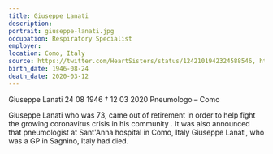 ```yaml
---
title: Giuseppe Lanati
description: 
portrait: giuseppe-lanati.jpg
occupation: Respiratory Specialist
employer: 
location: Como, Italy
source: https://twitter.com/HeartSisters/status/1242101942324588546, https://www.facebook.com/TheItalianAmericanPage1/posts/1124508381220371, https://portale.fnomceo.it/elenco-dei-medici-caduti-nel-corso-dellepidemia-di-covid-19/
birth_date: 1946-08-24
death_date: 2020-03-12
---
```


Giuseppe Lanati 24 08 1946 † 12 03 2020
Pneumologo – Como

Giuseppe Lanati who was 73, came out of retirement in order to help fight the growing coronavirus crisis in his community .
It was also announced that pneumologist at Sant'Anna hospital in Como, Italy Giuseppe Lanati, who was a GP in Sagnino, Italy had died.